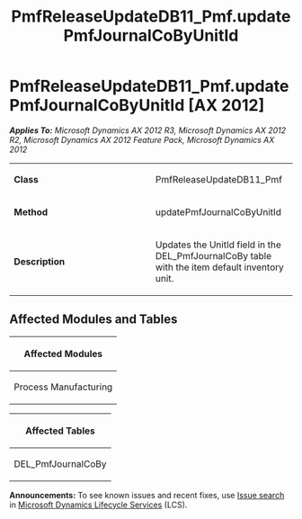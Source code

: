 ﻿---
title: PmfReleaseUpdateDB11_Pmf.updatePmfJournalCoByUnitId
TOCTitle: PmfReleaseUpdateDB11_Pmf.updatePmfJournalCoByUnitId
ms:assetid: d4d57478-a4be-5a2f-12bb-ef8d29f1d171
ms:mtpsurl: https://msdn.microsoft.com/en-us/library/JJ687032(v=AX.60)
ms:contentKeyID: 49711479
ms.date: 05/18/2015
mtps_version: v=AX.60
---

# PmfReleaseUpdateDB11\_Pmf.updatePmfJournalCoByUnitId [AX 2012]


_**Applies To:** Microsoft Dynamics AX 2012 R3, Microsoft Dynamics AX 2012 R2, Microsoft Dynamics AX 2012 Feature Pack, Microsoft Dynamics AX 2012_

<table>
<colgroup>
<col style="width: 50%" />
<col style="width: 50%" />
</colgroup>
<tbody>
<tr class="odd">
<td><p><strong>Class</strong></p></td>
<td><p>PmfReleaseUpdateDB11_Pmf</p></td>
</tr>
<tr class="even">
<td><p><strong>Method</strong></p></td>
<td><p>updatePmfJournalCoByUnitId</p></td>
</tr>
<tr class="odd">
<td><p><strong>Description</strong></p></td>
<td><p>Updates the UnitId field in the DEL_PmfJournalCoBy table with the item default inventory unit.</p></td>
</tr>
</tbody>
</table>


## Affected Modules and Tables

<table>
<colgroup>
<col style="width: 100%" />
</colgroup>
<thead>
<tr class="header">
<th><p>Affected Modules</p></th>
</tr>
</thead>
<tbody>
<tr class="odd">
<td><p>Process Manufacturing</p></td>
</tr>
</tbody>
</table>


<table>
<colgroup>
<col style="width: 100%" />
</colgroup>
<thead>
<tr class="header">
<th><p>Affected Tables</p></th>
</tr>
</thead>
<tbody>
<tr class="odd">
<td><p>DEL_PmfJournalCoBy</p></td>
</tr>
</tbody>
</table>

  
**Announcements:** To see known issues and recent fixes, use [Issue search](http://go.microsoft.com/fwlink/?linkid=389258) in [Microsoft Dynamics Lifecycle Services](http://go.microsoft.com/fwlink/?linkid=306505) (LCS).

